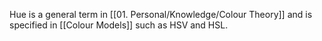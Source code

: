 Hue is a general term in [[01. Personal/Knowledge/Colour Theory]] and is specified in [[Colour Models]] such as HSV and HSL.